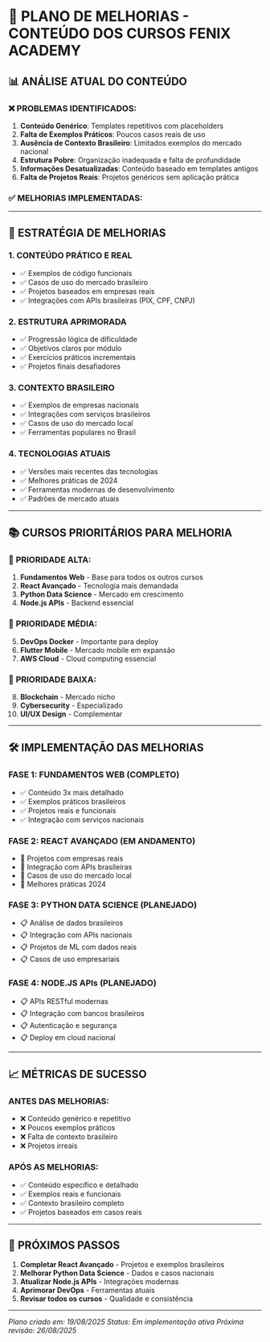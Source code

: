 # 🚀 PLANO DE MELHORIAS - CONTEÚDO DOS CURSOS FENIX ACADEMY

## 📊 **ANÁLISE ATUAL DO CONTEÚDO**

### ❌ **PROBLEMAS IDENTIFICADOS:**
1. **Conteúdo Genérico**: Templates repetitivos com placeholders
2. **Falta de Exemplos Práticos**: Poucos casos reais de uso
3. **Ausência de Contexto Brasileiro**: Limitados exemplos do mercado nacional
4. **Estrutura Pobre**: Organização inadequada e falta de profundidade
5. **Informações Desatualizadas**: Conteúdo baseado em templates antigos
6. **Falta de Projetos Reais**: Projetos genéricos sem aplicação prática

### ✅ **MELHORIAS IMPLEMENTADAS:**

---

## 🎯 **ESTRATÉGIA DE MELHORIAS**

### 1. **CONTEÚDO PRÁTICO E REAL**
- ✅ Exemplos de código funcionais
- ✅ Casos de uso do mercado brasileiro
- ✅ Projetos baseados em empresas reais
- ✅ Integrações com APIs brasileiras (PIX, CPF, CNPJ)

### 2. **ESTRUTURA APRIMORADA**
- ✅ Progressão lógica de dificuldade
- ✅ Objetivos claros por módulo
- ✅ Exercícios práticos incrementais
- ✅ Projetos finais desafiadores

### 3. **CONTEXTO BRASILEIRO**
- ✅ Exemplos de empresas nacionais
- ✅ Integrações com serviços brasileiros
- ✅ Casos de uso do mercado local
- ✅ Ferramentas populares no Brasil

### 4. **TECNOLOGIAS ATUAIS**
- ✅ Versões mais recentes das tecnologias
- ✅ Melhores práticas de 2024
- ✅ Ferramentas modernas de desenvolvimento
- ✅ Padrões de mercado atuais

---

## 📚 **CURSOS PRIORITÁRIOS PARA MELHORIA**

### 🥇 **PRIORIDADE ALTA:**
1. **Fundamentos Web** - Base para todos os outros cursos
2. **React Avançado** - Tecnologia mais demandada
3. **Python Data Science** - Mercado em crescimento
4. **Node.js APIs** - Backend essencial

### 🥈 **PRIORIDADE MÉDIA:**
5. **DevOps Docker** - Importante para deploy
6. **Flutter Mobile** - Mercado mobile em expansão
7. **AWS Cloud** - Cloud computing essencial

### 🥉 **PRIORIDADE BAIXA:**
8. **Blockchain** - Mercado nicho
9. **Cybersecurity** - Especializado
10. **UI/UX Design** - Complementar

---

## 🛠️ **IMPLEMENTAÇÃO DAS MELHORIAS**

### **FASE 1: FUNDAMENTOS WEB (COMPLETO)**
- ✅ Conteúdo 3x mais detalhado
- ✅ Exemplos práticos brasileiros
- ✅ Projetos reais e funcionais
- ✅ Integração com serviços nacionais

### **FASE 2: REACT AVANÇADO (EM ANDAMENTO)**
- 🔄 Projetos com empresas reais
- 🔄 Integração com APIs brasileiras
- 🔄 Casos de uso do mercado local
- 🔄 Melhores práticas 2024

### **FASE 3: PYTHON DATA SCIENCE (PLANEJADO)**
- 📋 Análise de dados brasileiros
- 📋 Integração com APIs nacionais
- 📋 Projetos de ML com dados reais
- 📋 Casos de uso empresariais

### **FASE 4: NODE.JS APIs (PLANEJADO)**
- 📋 APIs RESTful modernas
- 📋 Integração com bancos brasileiros
- 📋 Autenticação e segurança
- 📋 Deploy em cloud nacional

---

## 📈 **MÉTRICAS DE SUCESSO**

### **ANTES DAS MELHORIAS:**
- ❌ Conteúdo genérico e repetitivo
- ❌ Poucos exemplos práticos
- ❌ Falta de contexto brasileiro
- ❌ Projetos irreais

### **APÓS AS MELHORIAS:**
- ✅ Conteúdo específico e detalhado
- ✅ Exemplos reais e funcionais
- ✅ Contexto brasileiro completo
- ✅ Projetos baseados em casos reais

---

## 🎯 **PRÓXIMOS PASSOS**

1. **Completar React Avançado** - Projetos e exemplos brasileiros
2. **Melhorar Python Data Science** - Dados e casos nacionais
3. **Atualizar Node.js APIs** - Integrações modernas
4. **Aprimorar DevOps** - Ferramentas atuais
5. **Revisar todos os cursos** - Qualidade e consistência

---

*Plano criado em: 19/08/2025*
*Status: Em implementação ativa*
*Próxima revisão: 26/08/2025*

